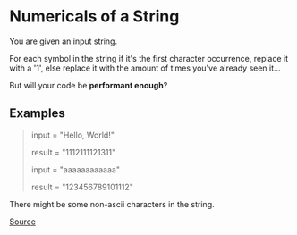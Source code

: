 # Numericals of a String

You are given an input string.

For each symbol in the string if it's the first character occurrence,
replace it with a '1', else replace it with the amount of times you've
already seen it...

But will your code be **performant enough**?

## Examples

> input   =  "Hello, World!"
>
> result  =  "1112111121311"
>
> input   =  "aaaaaaaaaaaa"
>
> result  =  "123456789101112"

There might be some non-ascii characters in the string.

[Source](https://www.codewars.com/kata/5b4070144d7d8bbfe7000001)